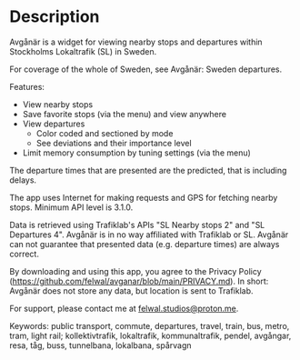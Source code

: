 # Description

Avgånär is a widget for viewing nearby stops and departures within Stockholms Lokaltrafik (SL) in Sweden.

For coverage of the whole of Sweden, see Avgånär: Sweden departures.

Features:

- View nearby stops
- Save favorite stops (via the menu) and view anywhere
- View departures
  - Color coded and sectioned by mode
  - See deviations and their importance level
- Limit memory consumption by tuning settings (via the menu)

The departure times that are presented are the predicted, that is including delays.

The app uses Internet for making requests and GPS for fetching nearby stops. Minimum API level is 3.1.0.

Data is retrieved using Trafiklab's APIs "SL Nearby stops 2" and "SL Departures 4". Avgånär is in no way affiliated with Trafiklab or SL. Avgånär can not guarantee that presented data (e.g. departure times) are always correct.

By downloading and using this app, you agree to the Privacy Policy (https://github.com/felwal/avganar/blob/main/PRIVACY.md). In short: Avgånär does not store any data, but location is sent to Trafiklab.

For support, please contact me at felwal.studios@proton.me.

Keywords: public transport, commute, departures, travel, train, bus, metro, tram, light rail; kollektivtrafik, lokaltrafik, kommunaltrafik, pendel, avgångar, resa, tåg, buss, tunnelbana, lokalbana, spårvagn
